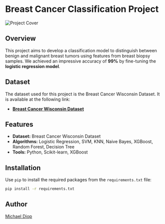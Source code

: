 # Breast Cancer Classification Project

![Project Cover](https://media.defense.gov/2018/Sep/27/2002045438/1200/1200/0/180920-F-XXXXX-0001.JPG) 

## Overview

This project aims to develop a classification model to distinguish between benign and malignant breast tumors using features from breast biopsy samples. We achieved an impressive accuracy of **99%** by fine-tuning the **logistic regression model**.

## Dataset

The dataset used for this project is the Breast Cancer Wisconsin Dataset. It is available at the following link:

- **[Breast Cancer Wisconsin Dataset](https://www.kaggle.com/datasets/yasserh/breast-cancer-dataset/data)**

## Features

- **Dataset:** Breast Cancer Wisconsin Dataset
- **Algorithms:** Logistic Regression, SVM, KNN, Naive Bayes, XGBoost, Random Forest, Decision Tree
- **Tools:** Python, Scikit-learn, XGBoost

## Installation

Use `pip` to install the required packages from the `requirements.txt` file:

```bash
pip install -r requirements.txt
```

## Author 

[Michael Diop](https://www.linkedin.com/in/michael-diop-1aa688270/)


